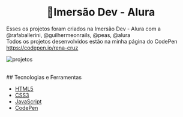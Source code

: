 <div align="center">
 <h1>🚀Imersão Dev - Alura</h1>
</div>

Esses os projetos foram criados na Imersão Dev - Alura com a @rafaballerini, @guilhermeonrails, @peas, @alura
<br>
Todos os projetos desenvolvidos estão na minha página do CodePen https://codepen.io/rena-cruz

![projetos](https://user-images.githubusercontent.com/38020527/159004090-c2a06abd-e655-4476-bfaa-e86e941e5cc8.png)

<br>
## Tecnologias e Ferramentas

- [HTML5](https://developer.mozilla.org/pt-BR/docs/Web/HTML)
- [CSS3](https://developer.mozilla.org/pt-BR/docs/Web/CSS)
- [JavaScript](https://developer.mozilla.org/pt-BR/docs/Web/JavaScript)
- [CodePen](https://codepen.io/)
<br>
